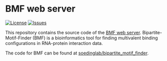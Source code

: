 # BMF web server
[![License](https://img.shields.io/github/license/soedinglab/bmf_webserver.svg)](https://choosealicense.com/licenses/agpl-3.0/)
[![Issues](https://img.shields.io/github/issues/soedinglab/bmf_webserver.svg)](https://github.com/soedinglab/bmf_webserver/issues)

This repository contains the source code of the [BMF web server](https://bmf.soedinglab.org). Bipartite-Motif-Finder (BMF) is a bioinformatics tool for finding 
multivalent binding configurations in RNA-protein interaction data.

The code for BMF can be found at [soedinglab/bipartite_motif_finder](https://github.com/soedinglab/bipartite_motif_finder).
